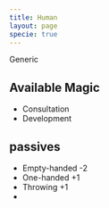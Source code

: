 ```yaml
---
title: Human
layout: page
specie: true
---
```

Generic

## Available Magic
- Consultation
- Development


## passives
- Empty-handed -2
- One-handed +1
- Throwing +1
-
